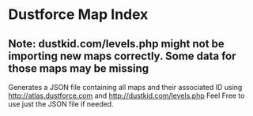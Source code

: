 # Dustforce Map Index
## Note: dustkid.com/levels.php might not be importing new maps correctly. Some data for those maps may be missing
Generates a JSON file containing all maps and their associated ID using http://atlas.dustforce.com and http://dustkid.com/levels.php
Feel Free to use just the JSON file if needed.
